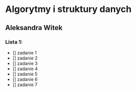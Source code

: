 # Algorytmy i struktury danych

## Aleksandra Witek
 
### Lista 1:
 
 - [] zadanie 1
 - [] zadanie 2
 - [] zadanie 3
 - [] zadanie 4
 - [] zadanie 5
 - [] zadanie 6
 - [] zadanie 7

